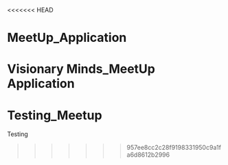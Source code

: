 <<<<<<< HEAD
# MeetUp_Application
Visionary Minds_MeetUp Application
=======
# Testing_Meetup
Testing 
>>>>>>> 957ee8cc2c28f9198331950c9a1fa6d8612b2996
